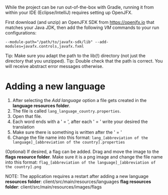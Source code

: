 While the project can be run out-of-the-box with Gradle, running it from within your IDE (Eclipse/IntelliJ) requires setting up OpenJFX.

First download (and unzip) an OpenJFX SDK from https://openjfx.io that matches your Java JDK, then add the following *VM* commands to your run configurations:

    --module-path="/path/to/javafx-sdk/lib" --add-modules=javafx.controls,javafx.fxml

Tip: Make sure you adapt the path to the lib(!) directory (not just the directory that you unzipped).
Tip: Double check that the path is correct. You will receive abstract error messages otherwise.

# Adding a new language
1. After selecting the _Add language_ option a file gets created in the **language resources folder**.
2. The file is called `lang_language_country.properties`.
3. Open that file.
4. Each word ends with a ' = ', after each ' = ' write your desired the translation
5. Make sure there is something is written after the ' = '
6. Change the file name into this format: `lang_[abbreviation of the language]_[abbreviation of the country].properties`

(Optional) If desired, a flag can be added. Drag and move the image to the **flags resource folder**.
Make sure it is a png image and change the file name into this format: `flag_[abbreviation of the language]_[abbreviation of the country].png`

NOTE: The application requires a restart after adding a new language
**resources folder**: client/src/main/resources/languages
**flag resources folder**: client/src/main/resources/images/flags
